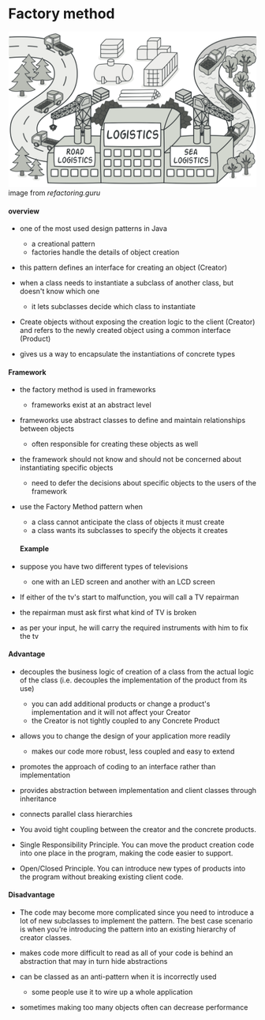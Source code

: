 # Factory method

![factory_method](https://github.com/farzadafi/Design_Pattern/blob/master/image/Factory_method.png) </br>
image from *refactoring.guru*

#### overview

- one of the most used design patterns in Java
    * a creational pattern
    * factories handle the details of object creation

- this pattern defines an interface for creating an object (Creator)

- when a class needs to instantiate a subclass of another class, but doesn't know which one
    * it lets subclasses decide which class to instantiate
- Create objects without exposing the creation logic to the client (Creator) and refers to the newly
  created object using a common interface (Product)
- gives us a way to encapsulate the instantiations of concrete types

#### Framework

- the factory method is used in frameworks
    * frameworks exist at an abstract level

- frameworks use abstract classes to define and maintain relationships between objects
    * often responsible for creating these objects as well

- the framework should not know and should not be concerned about instantiating specific objects
    * need to defer the decisions about specific objects to the users of the framework

- use the Factory Method pattern when
    * a class cannot anticipate the class of objects it must create
    * a class wants its subclasses to specify the objects it creates

  #### Example

- suppose you have two different types of televisions
    * one with an LED screen and another with an LCD screen

- If either of the tv's start to malfunction, you will call a TV repairman

- the repairman must ask first what kind of TV is broken

- as per your input, he will carry the required instruments with him to fix the tv

#### Advantage

- decouples the business logic of creation of a class from the actual logic of the class (i.e.
  decouples the implementation of the product from its use)
    * you can add additional products or change a product's implementation and it will not
      affect your Creator
    * the Creator is not tightly coupled to any Concrete Product

- allows you to change the design of your application more readily
    * makes our code more robust, less coupled and easy to extend

- promotes the approach of coding to an interface rather than implementation

- provides abstraction between implementation and client classes through inheritance

- connects parallel class hierarchies

- You avoid tight coupling between the creator and the concrete products.

- Single Responsibility Principle. You can move the product creation code into one place in the program, making the code
  easier to support.

- Open/Closed Principle. You can introduce new types of products into the program without breaking existing client code.

#### Disadvantage

- The code may become more complicated since you need to introduce a lot of new subclasses to implement the pattern. The
  best case scenario is when you’re introducing the pattern into an existing hierarchy of creator classes.

- makes code more difficult to read as all of your code is behind an abstraction that may in
  turn hide abstractions

- can be classed as an anti-pattern when it is incorrectly used
    * some people use it to wire up a whole application

- sometimes making too many objects often can decrease performance

